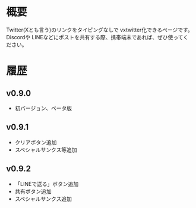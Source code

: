 # 概要
Twitter(Xとも言う)のリンクをタイピングなしで vxtwitter化できるページです。
Discordや LINEなどにポストを共有する際、携帯端末であれば、ぜひ使ってください。
# 履歴
## v0.9.0
- 初バージョン、ベータ版

## v0.9.1
- クリアボタン追加
- スペシャルサンクス等追加

## v0.9.2
- 「LINEで送る」ボタン追加
- 共有ボタン追加
- スペシャルサンクス追加
